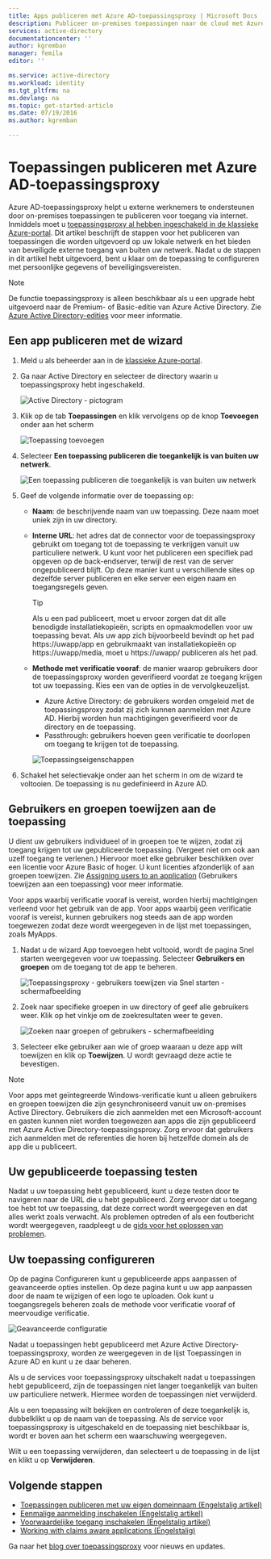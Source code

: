 ```yaml
---
title: Apps publiceren met Azure AD-toepassingsproxy | Microsoft Docs
description: Publiceer on-premises toepassingen naar de cloud met Azure AD-toepassingsproxy.
services: active-directory
documentationcenter: ''
author: kgremban
manager: femila
editor: ''

ms.service: active-directory
ms.workload: identity
ms.tgt_pltfrm: na
ms.devlang: na
ms.topic: get-started-article
ms.date: 07/19/2016
ms.author: kgremban

---
```

# Toepassingen publiceren met Azure AD-toepassingsproxy
Azure AD-toepassingsproxy helpt u externe werknemers te ondersteunen door on-premises toepassingen te publiceren voor toegang via internet. Inmiddels moet u [toepassingsproxy al hebben ingeschakeld in de klassieke Azure-portal](active-directory-application-proxy-enable.md). Dit artikel beschrijft de stappen voor het publiceren van toepassingen die worden uitgevoerd op uw lokale netwerk en het bieden van beveiligde externe toegang van buiten uw netwerk. Nadat u de stappen in dit artikel hebt uitgevoerd, bent u klaar om de toepassing te configureren met persoonlijke gegevens of beveiligingsvereisten.

> [!NOTE]
> De functie toepassingsproxy is alleen beschikbaar als u een upgrade hebt uitgevoerd naar de Premium- of Basic-editie van Azure Active Directory. Zie [Azure Active Directory-edities](active-directory-editions.md) voor meer informatie.
> 
> 

## Een app publiceren met de wizard
1. Meld u als beheerder aan in de [klassieke Azure-portal](https://manage.windowsazure.com/).
2. Ga naar Active Directory en selecteer de directory waarin u toepassingsproxy hebt ingeschakeld.
   
    ![Active Directory - pictogram](./media/active-directory-application-proxy-publish/ad_icon.png)
3. Klik op de tab **Toepassingen** en klik vervolgens op de knop **Toevoegen** onder aan het scherm
   
    ![Toepassing toevoegen](./media/active-directory-application-proxy-publish/aad_appproxy_selectdirectory.png)
4. Selecteer **Een toepassing publiceren die toegankelijk is van buiten uw netwerk**.
   
    ![Een toepassing publiceren die toegankelijk is van buiten uw netwerk](./media/active-directory-application-proxy-publish/aad_appproxy_addapp.png)
5. Geef de volgende informatie over de toepassing op:
   
   * **Naam**: de beschrijvende naam van uw toepassing. Deze naam moet uniek zijn in uw directory.
   * **Interne URL**: het adres dat de connector voor de toepassingsproxy gebruikt om toegang tot de toepassing te verkrijgen vanuit uw particuliere netwerk. U kunt voor het publiceren een specifiek pad opgeven op de back-endserver, terwijl de rest van de server ongepubliceerd blijft. Op deze manier kunt u verschillende sites op dezelfde server publiceren en elke server een eigen naam en toegangsregels geven.
     
     > [!TIP]
     > Als u een pad publiceert, moet u ervoor zorgen dat dit alle benodigde installatiekopieën, scripts en opmaakmodellen voor uw toepassing bevat. Als uw app zich bijvoorbeeld bevindt op het pad https://uwapp/app en gebruikmaakt van installatiekopieën op https://uwapp/media, moet u https://uwapp/ publiceren als het pad.
     > 
     > 
   * **Methode met verificatie vooraf**: de manier waarop gebruikers door de toepassingsproxy worden geverifieerd voordat ze toegang krijgen tot uw toepassing. Kies een van de opties in de vervolgkeuzelijst.
     
     * Azure Active Directory: de gebruikers worden omgeleid met de toepassingsproxy zodat zij zich kunnen aanmelden met Azure AD. Hierbij worden hun machtigingen geverifieerd voor de directory en de toepassing.
     * Passthrough: gebruikers hoeven geen verificatie te doorlopen om toegang te krijgen tot de toepassing.
     
     ![Toepassingseigenschappen](./media/active-directory-application-proxy-publish/aad_appproxy_appproperties.png)  
6. Schakel het selectievakje onder aan het scherm in om de wizard te voltooien. De toepassing is nu gedefinieerd in Azure AD.

## Gebruikers en groepen toewijzen aan de toepassing
U dient uw gebruikers individueel of in groepen toe te wijzen, zodat zij toegang krijgen tot uw gepubliceerde toepassing. (Vergeet niet om ook aan uzelf toegang te verlenen.) Hiervoor moet elke gebruiker beschikken over een licentie voor Azure Basic of hoger. U kunt licenties afzonderlijk of aan groepen toewijzen. Zie [Assigning users to an application](active-directory-applications-guiding-developers-assigning-users.md) (Gebruikers toewijzen aan een toepassing) voor meer informatie. 

Voor apps waarbij verificatie vooraf is vereist, worden hierbij machtigingen verleend voor het gebruik van de app. Voor apps waarbij geen verificatie vooraf is vereist, kunnen gebruikers nog steeds aan de app worden toegewezen zodat deze wordt weergegeven in de lijst met toepassingen, zoals MyApps.

1. Nadat u de wizard App toevoegen hebt voltooid, wordt de pagina Snel starten weergegeven voor uw toepassing. Selecteer **Gebruikers en groepen** om de toegang tot de app te beheren.
   
    ![Toepassingsproxy - gebruikers toewijzen via Snel starten - schermafbeelding](./media/active-directory-application-proxy-publish/aad_appproxy_usersgroups.png)
2. Zoek naar specifieke groepen in uw directory of geef alle gebruikers weer. Klik op het vinkje om de zoekresultaten weer te geven.
   
    ![Zoeken naar groepen of gebruikers - schermafbeelding](./media/active-directory-application-proxy-publish/aad_appproxy_search.png)
3. Selecteer elke gebruiker aan wie of groep waaraan u deze app wilt toewijzen en klik op **Toewijzen**. U wordt gevraagd deze actie te bevestigen.

> [!NOTE]
> Voor apps met geïntegreerde Windows-verificatie kunt u alleen gebruikers en groepen toewijzen die zijn gesynchroniseerd vanuit uw on-premises Active Directory. Gebruikers die zich aanmelden met een Microsoft-account en gasten kunnen niet worden toegewezen aan apps die zijn gepubliceerd met Azure Active Directory-toepassingsproxy. Zorg ervoor dat gebruikers zich aanmelden met de referenties die horen bij hetzelfde domein als de app die u publiceert.
> 
> 

## Uw gepubliceerde toepassing testen
Nadat u uw toepassing hebt gepubliceerd, kunt u deze testen door te navigeren naar de URL die u hebt gepubliceerd. Zorg ervoor dat u toegang toe hebt tot uw toepassing, dat deze correct wordt weergegeven en dat alles werkt zoals verwacht. Als problemen optreden of als een foutbericht wordt weergegeven, raadpleegt u de [gids voor het oplossen van problemen](active-directory-application-proxy-troubleshoot.md).

## Uw toepassing configureren
Op de pagina Configureren kunt u gepubliceerde apps aanpassen of geavanceerde opties instellen. Op deze pagina kunt u uw app aanpassen door de naam te wijzigen of een logo te uploaden. Ook kunt u toegangsregels beheren zoals de methode voor verificatie vooraf of meervoudige verificatie.

![Geavanceerde configuratie](./media/active-directory-application-proxy-publish/aad_appproxy_configure.png)

Nadat u toepassingen hebt gepubliceerd met Azure Active Directory-toepassingsproxy, worden ze weergegeven in de lijst Toepassingen in Azure AD en kunt u ze daar beheren.

Als u de services voor toepassingsproxy uitschakelt nadat u toepassingen hebt gepubliceerd, zijn de toepassingen niet langer toegankelijk van buiten uw particuliere netwerk. Hiermee worden de toepassingen niet verwijderd.

Als u een toepassing wilt bekijken en controleren of deze toegankelijk is, dubbelklikt u op de naam van de toepassing. Als de service voor toepassingsproxy is uitgeschakeld en de toepassing niet beschikbaar is, wordt er boven aan het scherm een waarschuwing weergegeven.

Wilt u een toepassing verwijderen, dan selecteert u de toepassing in de lijst en klikt u op **Verwijderen**.

## Volgende stappen
* [Toepassingen publiceren met uw eigen domeinnaam (Engelstalig artikel)](active-directory-application-proxy-custom-domains.md)
* [Eenmalige aanmelding inschakelen (Engelstalig artikel)](active-directory-application-proxy-sso-using-kcd.md)
* [Voorwaardelijke toegang inschakelen (Engelstalig artikel)](active-directory-application-proxy-conditional-access.md)
* [Working with claims aware applications (Engelstalig)](active-directory-application-proxy-claims-aware-apps.md)

Ga naar het [blog over toepassingsproxy](http://blogs.technet.com/b/applicationproxyblog/) voor nieuws en updates.

<!--HONumber=Sep16_HO3-->



